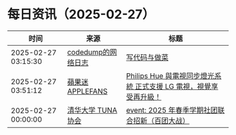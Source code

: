 ﻿# 每日资讯（2025-02-27）

|时间|来源|标题|
|---|---|---|
|2025-02-27 03:15:30|[codedump的网络日志](https://www.codedump.info/index.xml)|[写代码与做菜](https://www.codedump.info/post/20250227-cook/)|
|2025-02-27 03:51:12|[蘋果迷 APPLEFANS](https://applefans.today/feed/)|[Philips Hue 與電視同步燈光系統 正式支援 LG 電視，視覺享受再升級！](https://applefans.today/2025-02-philips-hue-sync-app-lg-tvs/)|
|2025-02-27 00:00:00|[清华大学 TUNA 协会](https://tuna.moe/feed.xml)|[event: 2025 年春季学期社团联合招新（百团大战）](https://tuna.moe/event/2025/recruitment-spring/)|

